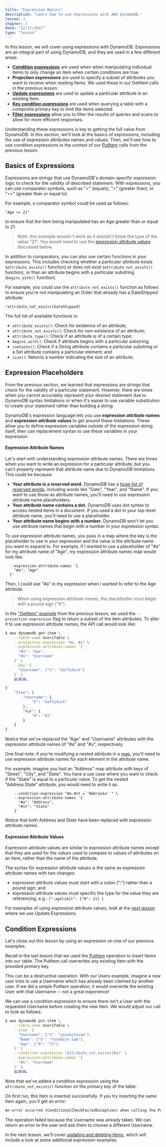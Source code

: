 ```yaml
---
title: "Expression Basics"
description: "Learn how to use expressions with AWS DynamoDB."
lesson: 3
chapter: 2
date: "12/17/2017"
type: "lesson"
---
```


In this lesson, we will cover using expressions with DynamoDB. Expressions are an integral part of using DynamoDB, and they are used in a few different areas:

- **[Condition expressions](#condition-expressions)** are used when when manipulating individual items to only change an item when certain conditions are true. 
- **Projection expressions** are used to specify a subset of attributes you want to receive when reading Items. We used these in our GetItem calls in the previous lesson.
- **[Update expressions](./updating-deleting-items#updating-items)** are used to update a particular attribute in an existing Item.
- [**Key condition expressions**](./querying#using-key-expressions) are used when querying a table with a composite primary key to limit the items selected. 
- [**Filter expressions**](./filtering) allow you to filter the results of queries and scans to allow for more efficient responses.

Understanding these expressions is key to getting the full value from DynamoDB. In this section, we'll look at the basics of expressions, including the use of expression attributes names and values. Then, we'll see how to use condition expressions in the context of our [PutItem](./inserting-retrieving-items#put-item) calls from the previous lesson.

## Basics of Expressions

Expressions are strings that use DynamoDB's domain-specific expression logic to check for the validity of described statement. With expressions, you can use comparator symbols, such as "=" (equals), ">" (greater than), or ">=" (greater than or equal to). 

For example, a comparator symbol could be used as follows:

```
"Age >= 21"
```

to ensure that the Item being manipulated has an Age greater than or equal to 21.

> Note: this example wouldn't work as it wouldn't know the type of the value "21". You would need to use the [expression attribute values](#expression-attribute-values) discussed below.

In addition to comparators, you can also use certain functions in your expressions. This includes checking whether a particular attribute exists (`attribute_exists()` function) or does not exist (`attribute_not_exists()` function), or than an attribute begins with a particular substring (`begins_with()` function).

For example, you could use the `attribute_not_exists()` function as follows to ensure you're not manipulating an Order that already has a DateShipped attribute:

```
"attribute_not_exists(DateShipped)
```

The full list of available functions is:

- `attribute_exists()`: Check for existence of an attribute;
- `attribute_not_exists()`: Check for non-existence of an attribute;
- `attribute_type()`: Check if an attribute is of a certain type;
- `begins_with()`: Check if attribute begins with a particular substring;
- `contains()`: Check if a String attribute contains a particular substring _or_ a Set attribute contains a particular element; and
- `size()`: Returns a number indicating the size of an attribute.

## Expression Placeholders

From the previous section, we learned that expressions are strings that check for the validity of a particular statement. However, there are times when you cannot accurately represent your desired statement due to DynamoDB syntax limitations or when it's easier to use variable substitution to create your statement rather than building a string.

DynamoDB's expression language lets you use **expression attribute names** and **expression attribute values** to get around these limitations. These allow you to define expression variables outside of the expression string itself, then use replacement syntax to use these variables in your expression.

#### Expression Attribute Names

Let's start with understanding expression attribute names. There are times when you want to write an expression for a particular attribute, but you can't properly represent that attribute name due to DynamoDB limitations. This could be because:

- **Your attribute is a reserved word.** DynamoDB has a [huge list of reserved words](http://docs.aws.amazon.com/amazondynamodb/latest/developerguide/ReservedWords.html), including words like "Date", "Year", and "Name". If you want to use those as attribute names, you'll need to use expression attribute name placeholders.
- **Your attribute name contains a dot.** DynamoDB uses dot syntax to access nested items in a document. If you used a dot in your top-level attribute name, you'll need to use a placeholder.
- **Your attribute name begins with a number.** DynamoDB won't let you use attribute names that begin with a number in your expression syntax.

To use expression attribute names, you pass in a map where the key is the placeholder to use in your expression and the value is the attribute name you want to expand to. For example, if I wanted to use a placeholder of "#a" for my attribute name of "Age", my expression attribute names map would look like:

```
  --expression-attribute-names '{
    "#a": "Age"
  }'
```

Then, I could use "#a" in my expression when I wanted to refer to the Age attribute.

> When using expression attribute names, the placeholder must begin with a pound sign ("#").

In the ["GetItem" example](./inserting-retrieving-items#get-item) from the previous lesson, we used the `--projection-expression` flag to return a subset of the item attributes. To alter it to use expression attribute names, the API call would look like:

```bash
$ aws dynamodb get-item \
    --table-name UsersTable \
    --projection-expression "#a, #u" \
    --expression-attribute-names '{
      "#a": "Age",
      "#u": "Username"
    }' \
    --key '{
      "Username": {"S": "daffyduck"}
    }' \
    $LOCAL

{
    "Item": {
        "Username": {
            "S": "daffyduck"
        },
        "Age": {
            "N": "81"
        }
    }
}
```

Notice that we've replaced the "Age" and "Username" attributes with the expression attribute names of "#a" and "#u", respectively.

One final note: if you're modifying a nested attribute in a [map](./anatomy-of-an-item#map-type), you'll need to use expression attribute names for _each_ element in the attribute name.

For example, imagine you had an "Address" map attribute with keys of "Street", "City", and "State". You have a use case where you want to check if the "State" is equal to a particular value. To get the nested "Address.State" attribute, you would need to write it as:

```
    --condition-expression "#a.#st = 'Nebraska' " \
    --expression-attribute-names '{
      "#a": "Address",
      "#st": "State"
    }'

```

Notice that both Address and State have been replaced with expression attribute names.

#### Expression Attribute Values

Expression attribute values are similar to expression attribute names except that they are used for the _values_ used to compare to values of attributes on an Item, rather than the name of the attribute.

The syntax for expression attribute values is the same as expression attribute names with two changes:

- expression attribute values must start with a colon (":") rather than a pound sign; and
- expression attribute values must specific the type for the value they are referencing, e.g.: `{":agelimit": {"N": 21} }`

For examples of using expression attribute values, look at the [next lesson](./updating-deleting-items#using-the-set-update-clause) where we use Update Expressions.

## Condition Expressions

Let's close out this lesson by using an expression on one of our previous examples.

Recall in the last lesson that we used the [PutItem](./inserting-retrieving-items#put-item) operation to insert Items into our table. The PutItem call overwrites any existing Item with the provided primary key. 

This can be a destructive operation. With our Users example, imagine a new user tries to use a Username which has already been claimed by another user. If we did a simple PutItem operation, it would overwrite the existing User with that Username -- not a great experience!

We can use a condition expression to ensure there isn't a User with the requested Username before creating the new Item. We would adjust our call to look as follows:

```bash
$ aws dynamodb put-item \
    --table-name UsersTable \
    --item '{
      "Username": {"S": "yosemitesam"},
      "Name": {"S": "Yosemite Sam"},
      "Age": {"N": "73"}
    }' \
    --condition-expression "attribute_not_exists(#u)" \
    --expression-attribute-names '{
      "#u": "Username"
    }' \
    $LOCAL
```

Note that we've added a condition expression using the `attribute_not_exists()` function on the primary key of the table.

On first run, this Item is inserted successfully. If you try inserting the same Item again, you'll get an error:

```bash
An error occurred (ConditionalCheckFailedException) when calling the PutItem operation: The conditional request failed
```

The operation failed because the Username was already taken. We can return an error to the user and ask them to choose a different Username.

In the next lesson, we'll cover [updating and deleting items](./updating-deleting-items), which will include a look at some additional expression examples.
